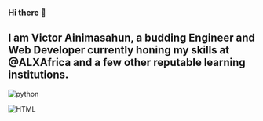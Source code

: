 ### Hi there 👋

## I am Victor Ainimasahun, a budding Engineer and Web Developer currently honing my skills at @ALXAfrica and a few other reputable learning institutions.

![python](https://img.shields.io/badge/Python-808000?style=for-the-badge&logo=Python&logoColor=blue)

![HTML](https://img.shields.io/badge/HTML-808080?style=for-the-badge&logo=Python&logoColor=olive)
